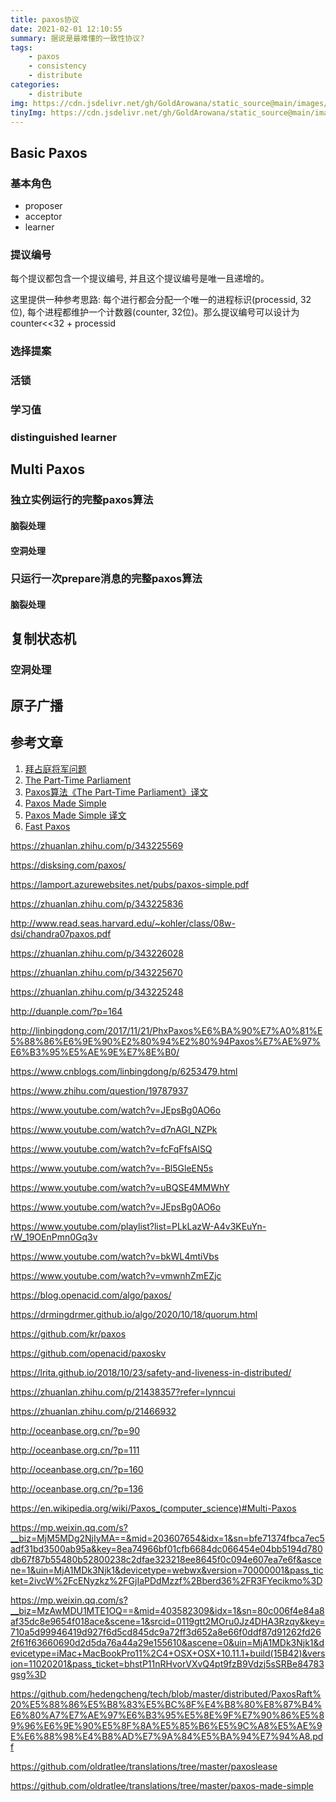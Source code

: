 ```yaml
---
title: paxos协议
date: 2021-02-01 12:10:55
summary: 据说是最难懂的一致性协议?
tags:
    - paxos
    - consistency
    - distribute
categories:
    - distribute
img: https://cdn.jsdelivr.net/gh/GoldArowana/static_source@main/images/cover/co18-m.jpg
tinyImg: https://cdn.jsdelivr.net/gh/GoldArowana/static_source@main/images/tiny/cover/co18.jpg
---
```


## Basic Paxos
### 基本角色
- proposer
- acceptor
- learner

### 提议编号
每个提议都包含一个提议编号, 并且这个提议编号是唯一且递增的。

这里提供一种参考思路: 每个进行都会分配一个唯一的进程标识(processid, 32位), 每个进程都维护一个计数器(counter, 32位)。那么提议编号可以设计为 counter<<32 + processid


### 选择提案

### 活锁

### 学习值

### distinguished learner

## Multi Paxos

### 独立实例运行的完整paxos算法

#### 脑裂处理

#### 空洞处理

### 只运行一次prepare消息的完整paxos算法

#### 脑裂处理

## 复制状态机

### 空洞处理

## 原子广播

## 参考文章
1. [拜占庭将军问题](http://duanple.com/?p=174)
1. [The Part-Time Parliament](https://lamport.azurewebsites.net/pubs/lamport-paxos.pdf)
1. [Paxos算法《The Part-Time Parliament》译文](https://blog.csdn.net/zhaoshouyue/article/details/92787920)
1. [Paxos Made Simple](https://lamport.azurewebsites.net/pubs/paxos-simple.pdf)
1. [Paxos Made Simple 译文](https://www.jianshu.com/p/67dd80555ba2)
1. [Fast Paxos](https://www.microsoft.com/en-us/research/wp-content/uploads/2016/02/tr-2005-112.pdf)

https://zhuanlan.zhihu.com/p/343225569

https://disksing.com/paxos/

https://lamport.azurewebsites.net/pubs/paxos-simple.pdf

https://zhuanlan.zhihu.com/p/343225836

http://www.read.seas.harvard.edu/~kohler/class/08w-dsi/chandra07paxos.pdf

https://zhuanlan.zhihu.com/p/343226028

https://zhuanlan.zhihu.com/p/343225670

https://zhuanlan.zhihu.com/p/343225248

http://duanple.com/?p=164

http://linbingdong.com/2017/11/21/PhxPaxos%E6%BA%90%E7%A0%81%E5%88%86%E6%9E%90%E2%80%94%E2%80%94Paxos%E7%AE%97%E6%B3%95%E5%AE%9E%E7%8E%B0/

https://www.cnblogs.com/linbingdong/p/6253479.html

https://www.zhihu.com/question/19787937

https://www.youtube.com/watch?v=JEpsBg0AO6o

https://www.youtube.com/watch?v=d7nAGI_NZPk

https://www.youtube.com/watch?v=fcFqFfsAlSQ

https://www.youtube.com/watch?v=-Bl5GleEN5s

https://www.youtube.com/watch?v=uBQSE4MMWhY

https://www.youtube.com/watch?v=JEpsBg0AO6o

https://www.youtube.com/playlist?list=PLkLazW-A4v3KEuYn-rW_19OEnPmn0Gq3v

https://www.youtube.com/watch?v=bkWL4mtiVbs

https://www.youtube.com/watch?v=vmwnhZmEZjc

https://blog.openacid.com/algo/paxos/

https://drmingdrmer.github.io/algo/2020/10/18/quorum.html

https://github.com/kr/paxos

https://github.com/openacid/paxoskv

https://lrita.github.io/2018/10/23/safety-and-liveness-in-distributed/

https://zhuanlan.zhihu.com/p/21438357?refer=lynncui

https://zhuanlan.zhihu.com/p/21466932

http://oceanbase.org.cn/?p=90

http://oceanbase.org.cn/?p=111

http://oceanbase.org.cn/?p=160

http://oceanbase.org.cn/?p=136

https://en.wikipedia.org/wiki/Paxos_(computer_science)#Multi-Paxos

https://mp.weixin.qq.com/s?__biz=MjM5MDg2NjIyMA==&mid=203607654&idx=1&sn=bfe71374fbca7ec5adf31bd3500ab95a&key=8ea74966bf01cfb6684dc066454e04bb5194d780db67f87b55480b52800238c2dfae323218ee8645f0c094e607ea7e6f&ascene=1&uin=MjA1MDk3Njk1&devicetype=webwx&version=70000001&pass_ticket=2ivcW%2FcENyzkz%2FGjIaPDdMzzf%2Bberd36%2FR3FYecikmo%3D

https://mp.weixin.qq.com/s?__biz=MzAwMDU1MTE1OQ==&mid=403582309&idx=1&sn=80c006f4e84a8af35dc8e9654f018ace&scene=1&srcid=0119gtt2MOru0Jz4DHA3Rzqy&key=710a5d99946419d927f6d5cd845dc9a72ff3d652a8e66f0ddf87d91262fd262f61f63660690d2d5da76a44a29e155610&ascene=0&uin=MjA1MDk3Njk1&devicetype=iMac+MacBookPro11%2C4+OSX+OSX+10.11.1+build(15B42)&version=11020201&pass_ticket=bhstP11nRHvorVXvQ4pt9fzB9Vdzj5sSRBe84783gsg%3D

https://github.com/hedengcheng/tech/blob/master/distributed/PaxosRaft%20%E5%88%86%E5%B8%83%E5%BC%8F%E4%B8%80%E8%87%B4%E6%80%A7%E7%AE%97%E6%B3%95%E5%8E%9F%E7%90%86%E5%89%96%E6%9E%90%E5%8F%8A%E5%85%B6%E5%9C%A8%E5%AE%9E%E6%88%98%E4%B8%AD%E7%9A%84%E5%BA%94%E7%94%A8.pdf

https://github.com/oldratlee/translations/tree/master/paxoslease

https://github.com/oldratlee/translations/tree/master/paxos-made-simple
